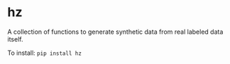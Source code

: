 
# hz
A collection of functions to generate synthetic data from real labeled data itself.


To install:	```pip install hz```
